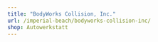 ```yaml
---
title: "BodyWorks Collision, Inc."
url: /imperial-beach/bodyworks-collision-inc/
shop: Autowerkstatt
---
```

